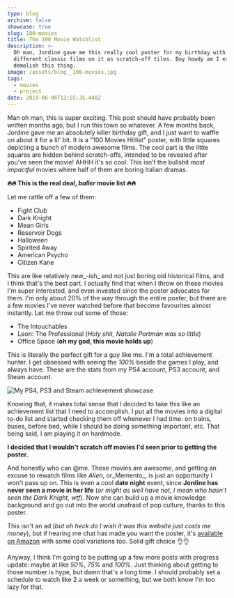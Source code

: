 ```yaml
---
type: blog
archive: false
showcase: true
slug: 100-movies
title: The 100 Movie Watchlist
description: >-
  Oh man, Jordine gave me this really cool poster for my birthday with 100
  different classic films on it as scratch-off tiles. Boy howdy am I excited to
  demolish this thing.
image: /assets/blog__100-movies.jpg
tags:
  - movies
  - project
date: 2019-06-06T13:55:35.448Z
---
```

Man oh man, this is super exciting. This post should have probably been written months ago, but I run this town so whatever. A few months back, Jordine gave me an absolutely killer birthday gift, and I just want to waffle on about it for a lil' bit. It is a "100 Movies Hitlist" poster, with little squares depicting a bunch of modern awesome films. The cool part is the little squares are hidden behind scratch-offs, intended to be revealed after you've seen the movie! AHHH it's so cool. This isn't the bullshit _most impactful_ movies where half of them are boring Italian dramas.

**🔥🔥 This is the real deal, _baller_ movie list 🔥🔥**

Let me rattle off a few of them:

* Fight Club
* Dark Knight
* Mean Girls
* Reservoir Dogs
* Halloween
* Spirited Away
* American Psycho
* Citizen Kane

This are like relatively new_\-ish_ and not just boring old historical films, and I think that's the best part. I actually find that when I throw on these movies I'm super interested, and even invested since the poster advocates for them. I'm only about 20% of the way through the entire poster, but there are a few movies I've never watched before that become favourites almost instantly. Let me throw out some of those:

* The Intouchables
* Leon: The Professional (_Holy shit, Natalie Portman was so little_)
* Office Space (**oh my god, this movie holds up**)

This is literally the perfect gift for a guy like me. I'm a total achievement hunter. I get obsessed with seeing the _100%_ beside the games I play, and always have. These are the stats from my PS4 account, PS3 account, and Steam account.

![My PS4, PS3 and Steam achievement showcase](/assets/asset__proof-of-nerd.png "My PS4, PS3 and Steam achievement showcase")

Knowing that, it makes total sense that I decided to take this like an achievement list that I need to accomplish. I put all the movies into a digital to-do list and started checking them off whenever I had time: on trains, buses, before bed, while I should be doing something important, etc. That being said, I am playing it on hardmode.

**I decided that I wouldn't scratch off movies I'd seen prior to getting the poster.**

And honestly who can @me. These movies are awesome, and getting an excuse to rewatch films like _Alien_, or_Memento_, is just an opportunity I won't pass up on. This is even a cool **date night** event, since **Jordine has never seen a movie in her life** (_or might as well have not, I mean who hasn't seen the Dark Knight, wtf_). Now she can build up a movie knowledge background and go out into the world unafraid of pop culture, thanks to this poster.

This isn't an ad (_but oh heck do I wish it was this website just costs me money_), but if hearing me chat has made you want the poster, it's [available on Amazon](https://www.amazon.ca/Gift-Republic-GR630004-Bucket-Poster/dp/B075SDQ2K8/ref=sr_1_3?keywords=100+movie+poster&qid=1559832115&s=gateway&sr=8-3) with some cool variations too. Solid gift choice 👌👌

Anyway, I think I'm going to be putting up a few more posts with progress update: maybe at like _50%_, _75%_ and _100%._ Just thinking about getting to those number is hype, but damn that's a long time. I should probably set a schedule to watch like 2 a week or something, but we both know I'm too lazy for that.
